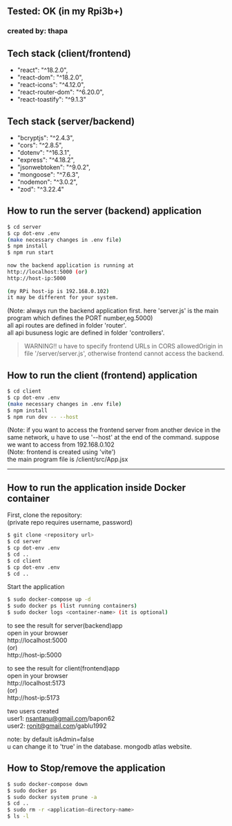## Tested: OK (in my Rpi3b+)

### created by: thapa

## Tech stack (client/frontend)

- "react": "^18.2.0",
- "react-dom": "^18.2.0",
- "react-icons": "^4.12.0",
- "react-router-dom": "^6.20.0",
- "react-toastify": "^9.1.3"


## Tech stack (server/backend)
- "bcryptjs": "^2.4.3",
- "cors": "^2.8.5",
- "dotenv": "^16.3.1",
- "express": "^4.18.2",
- "jsonwebtoken": "^9.0.2",
- "mongoose": "^7.6.3",
- "nodemon": "^3.0.2",
- "zod": "^3.22.4"

## How to run the server (backend) application

```bash
$ cd server   
$ cp dot-env .env    
(make necessary changes in .env file)   
$ npm install   
$ npm run start    
   
now the backend application is running at 
http://localhost:5000 (or)
http://host-ip:5000   
    
(my RPi host-ip is 192.168.0.102)
it may be different for your system.
```
(Note: always run the backend application first. here 'server.js' is the main program which defines the PORT number,eg.5000)    
all api routes are defined in folder 'router'.    
all api busuness logic are defined in folder 'controllers'.   
> WARNING!! u have to specify frontend URLs in CORS allowedOrigin in file '/server/server.js', otherwise frontend cannot access the backend.
      
## How to run the client (frontend) application

```bash
$ cd client   
$ cp dot-env .env    
(make necessary changes in .env file)
$ npm install   
$ npm run dev -- --host    
```
(Note: if you want to access the frontend server from another device in the same network, u have to use '--host' at the end of  the command. suppose we want to access from 192.168.0.102   
(Note: frontend is created using 'vite')   
the main program file is /client/src/App.jsx    
     
----
## How to run the application inside Docker container


First, clone the repository:   
(private repo requires username, password)

```bash
$ git clone <repository url>
$ cd server
$ cp dot-env .env
$ cd ..
$ cd client
$ cp dot-env .env
$ cd ..
```



Start the application 

```bash
$ sudo docker-compose up -d
$ sudo docker ps (list running containers)
$ sudo docker logs <container-name> (it is optional)
```

to see the result for server(backend)app    
open in your browser    
http://localhost:5000    
(or)     
http://host-ip:5000    
   
    
to see the result for client(frontend)app    
open in your browser     
http://localhost:5173    
(or)     
http://host-ip:5173    

    
two users created   
user1: nsantanu@gmail.com/bapon62   
user2: ronit@gmail.com/gablu1992
     
note: by default isAdmin=false   
u can change it to 'true' in the database. mongodb atlas website.     
        
## How to Stop/remove the application

```bash
$ sudo docker-compose down
$ sudo docker ps
$ sudo docker system prune -a 
$ cd ..
$ sudo rm -r <application-directory-name>
$ ls -l
```
